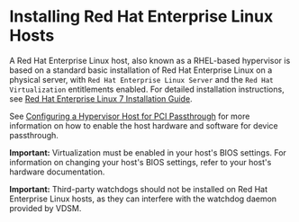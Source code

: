 # Installing Red Hat Enterprise Linux Hosts

A Red Hat Enterprise Linux host, also known as a RHEL-based hypervisor is based on a standard basic installation of Red Hat Enterprise Linux on a physical server, with `Red Hat Enterprise Linux Server` and the `Red Hat Virtualization` entitlements enabled. For detailed installation instructions, see [Red Hat Enterprise Linux 7 Installation Guide](https://access.redhat.com/documentation/en-US/Red_Hat_Enterprise_Linux/7/html/Installation_Guide/index.html).

See [Configuring a Hypervisor Host for PCI Passthrough](appe-Configuring_a_Hypervisor_Host_for_PCI_Passthrough) for more information on how to enable the host hardware and software for device passthrough.

**Important:** Virtualization must be enabled in your host's BIOS settings. For information on changing your host's BIOS settings, refer to your host's hardware documentation.

**Important:** Third-party watchdogs should not be installed on Red Hat Enterprise Linux hosts, as they can interfere with the watchdog daemon provided by VDSM.
